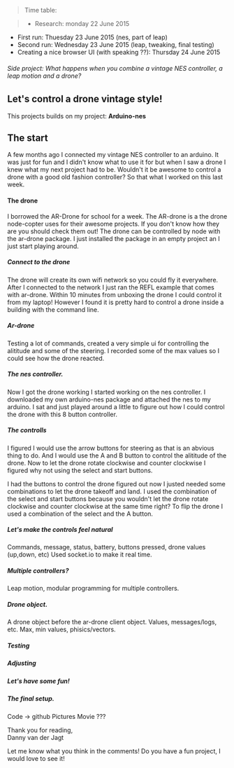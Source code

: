 > Time table:

>* Research: monday 22 June 2015
* First run: Thuesday 23 June 2015 (nes, part of leap)
* Second run: Wednesday 23 June 2015 (leap, tweaking, final testing)
* Creating a nice browser UI (with speaking ??): Thursday 24 June 2015

###### Side project: What happens when you combine a vintage NES controller, a leap motion and a drone?

## Let's control a drone vintage style!

This projects builds on my project: **Arduino-nes**

## The start
A few months ago I connected my vintage NES controller to an arduino. It was just for fun and I didn't know what to use it for but when I saw a drone I knew what my next project had to be. Wouldn't it be awesome to control a drone with a good old fashion controller? So that what I worked on this last week.

#### The drone
I borrowed the AR-Drone for school for a week.
The AR-drone is a the drone node-copter uses for their awesome projects. If you don't know how they are you should check them out! The drone can be controlled by node with the ar-drone package. I just installed the package in an empty project an I just start playing around. 

##### Connect to the drone
The drone will create its own wifi network so you could fly it everywhere. After I connected to the network I just ran the REFL example that comes with ar-drone. Within 10 minutes from unboxing the drone I could control it from my laptop! However I found it is pretty hard to control a drone inside a building with the command line.

##### Ar-drone
Testing a lot of commands, created a very simple ui for controlling the alititude and some of the steering. I recorded some of the max values so I could see how the drone reacted.

##### The nes controller.
Now I got the drone working I started working on the nes controller. I downloaded my own arduino-nes package and attached the nes to my arduino. I sat and just played around a little to figure out how I could control the drone with this 8 button controller.

##### The controlls
I figured I would use the arrow buttons for steering as that is an abvious thing to do. And I would use the A and B button to control the alititude of the drone. Now to let the drone rotate clockwise and counter clockwise I figured why not using the select and start buttons. 

I had the buttons to control the drone figured out now I justed needed some combinations to let the drone takeoff and land. I used the combination of the select and start buttons because you wouldn't let the drone rotate clockwise and counter clockwise at the same time right? To flip the drone I used a combination of the select and the A button. 

##### Let's make the controls feel natural
Commands, message, status, battery, buttons pressed, drone values (up,down, etc) Used socket.io to make it real time.

##### Multiple controllers?
Leap motion, modular programming for multiple controllers.

##### Drone object.
A drone object before the ar-drone client object.
Values, messages/logs, etc. Max, min values, phisics/vectors.

##### Testing


##### Adjusting


##### Let's have some fun!


##### The final setup.
Code -> github
Pictures
Movie ???


Thank you for reading,  
Danny van der Jagt


Let me know what you think in the comments!
Do you have a fun project, I would love to see it!

